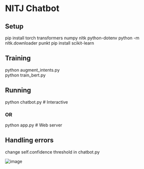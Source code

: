 # NITJ Chatbot

## Setup
pip install torch transformers numpy nltk python-dotenv
python -m nltk.downloader punkt
pip install scikit-learn

## Training
python augment_intents.py <br>
python train_bert.py 

## Running
python chatbot.py  # Interactive
### OR
python app.py  # Web server

## Handling errors
change self.confidence threshold in chatbot.py

![image](https://github.com/user-attachments/assets/3de35874-cf96-4026-b6ec-fcbf9a56d7fa)
